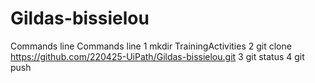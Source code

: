 # Gildas-bissielou
Commands line
  Commands line
1 mkdir TrainingActivities
2 git clone https://github.com/220425-UiPath/Gildas-bissielou.git
3 git status
4 git push
